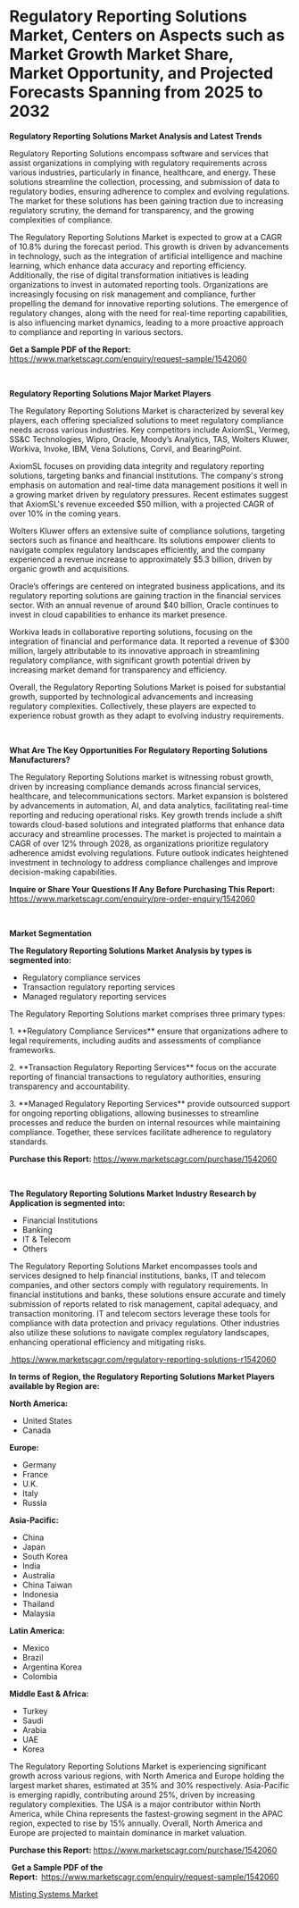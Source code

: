<p><h1>Regulatory Reporting Solutions Market, Centers on Aspects such as Market Growth Market Share, Market Opportunity, and Projected Forecasts Spanning from 2025 to 2032</h1></p><p><strong>Regulatory Reporting Solutions Market Analysis and Latest Trends</strong></p>
<p><p>Regulatory Reporting Solutions encompass software and services that assist organizations in complying with regulatory requirements across various industries, particularly in finance, healthcare, and energy. These solutions streamline the collection, processing, and submission of data to regulatory bodies, ensuring adherence to complex and evolving regulations. The market for these solutions has been gaining traction due to increasing regulatory scrutiny, the demand for transparency, and the growing complexities of compliance.</p><p>The Regulatory Reporting Solutions Market is expected to grow at a CAGR of 10.8% during the forecast period. This growth is driven by advancements in technology, such as the integration of artificial intelligence and machine learning, which enhance data accuracy and reporting efficiency. Additionally, the rise of digital transformation initiatives is leading organizations to invest in automated reporting tools. Organizations are increasingly focusing on risk management and compliance, further propelling the demand for innovative reporting solutions. The emergence of regulatory changes, along with the need for real-time reporting capabilities, is also influencing market dynamics, leading to a more proactive approach to compliance and reporting in various sectors.</p></p>
<p><strong>Get a Sample PDF of the Report:&nbsp;</strong> <a href="https://www.marketscagr.com/enquiry/request-sample/1542060?utm_campaign=2106&utm_medium=2&utm_source=Github&utm_content=ia&utm_term=10032025&utm_id=regulatory-reporting-solutions">https://www.marketscagr.com/enquiry/request-sample/1542060</a></p>
<p>&nbsp;</p>
<p><strong>Regulatory Reporting Solutions Major Market Players</strong></p>
<p><p>The Regulatory Reporting Solutions Market is characterized by several key players, each offering specialized solutions to meet regulatory compliance needs across various industries. Key competitors include AxiomSL, Vermeg, SS&C Technologies, Wipro, Oracle, Moody’s Analytics, TAS, Wolters Kluwer, Workiva, Invoke, IBM, Vena Solutions, Corvil, and BearingPoint.</p><p>AxiomSL focuses on providing data integrity and regulatory reporting solutions, targeting banks and financial institutions. The company's strong emphasis on automation and real-time data management positions it well in a growing market driven by regulatory pressures. Recent estimates suggest that AxiomSL's revenue exceeded $50 million, with a projected CAGR of over 10% in the coming years.</p><p>Wolters Kluwer offers an extensive suite of compliance solutions, targeting sectors such as finance and healthcare. Its solutions empower clients to navigate complex regulatory landscapes efficiently, and the company experienced a revenue increase to approximately $5.3 billion, driven by organic growth and acquisitions.</p><p>Oracle’s offerings are centered on integrated business applications, and its regulatory reporting solutions are gaining traction in the financial services sector. With an annual revenue of around $40 billion, Oracle continues to invest in cloud capabilities to enhance its market presence.</p><p>Workiva leads in collaborative reporting solutions, focusing on the integration of financial and performance data. It reported a revenue of $300 million, largely attributable to its innovative approach in streamlining regulatory compliance, with significant growth potential driven by increasing market demand for transparency and efficiency.</p><p>Overall, the Regulatory Reporting Solutions Market is poised for substantial growth, supported by technological advancements and increasing regulatory complexities. Collectively, these players are expected to experience robust growth as they adapt to evolving industry requirements.</p></p>
<p>&nbsp;</p>
<p><strong>What Are The Key Opportunities For Regulatory Reporting Solutions Manufacturers?</strong></p>
<p><p>The Regulatory Reporting Solutions market is witnessing robust growth, driven by increasing compliance demands across financial services, healthcare, and telecommunications sectors. Market expansion is bolstered by advancements in automation, AI, and data analytics, facilitating real-time reporting and reducing operational risks. Key growth trends include a shift towards cloud-based solutions and integrated platforms that enhance data accuracy and streamline processes. The market is projected to maintain a CAGR of over 12% through 2028, as organizations prioritize regulatory adherence amidst evolving regulations. Future outlook indicates heightened investment in technology to address compliance challenges and improve decision-making capabilities.</p></p>
<p><strong>Inquire or Share Your Questions If Any Before Purchasing This Report:</strong> <a href="https://www.marketscagr.com/enquiry/pre-order-enquiry/1542060?utm_campaign=2106&utm_medium=2&utm_source=Github&utm_content=ia&utm_term=10032025&utm_id=regulatory-reporting-solutions">https://www.marketscagr.com/enquiry/pre-order-enquiry/1542060</a></p>
<p>&nbsp;</p>
<p><strong>Market Segmentation</strong></p>
<p><strong>The Regulatory Reporting Solutions Market Analysis by types is segmented into:</strong></p>
<p><ul><li>Regulatory compliance services</li><li>Transaction regulatory reporting services</li><li>Managed regulatory reporting services</li></ul></p>
<p><p>The Regulatory Reporting Solutions market comprises three primary types: </p><p>1. **Regulatory Compliance Services** ensure that organizations adhere to legal requirements, including audits and assessments of compliance frameworks. </p><p>2. **Transaction Regulatory Reporting Services** focus on the accurate reporting of financial transactions to regulatory authorities, ensuring transparency and accountability. </p><p>3. **Managed Regulatory Reporting Services** provide outsourced support for ongoing reporting obligations, allowing businesses to streamline processes and reduce the burden on internal resources while maintaining compliance. Together, these services facilitate adherence to regulatory standards.</p></p>
<p><strong>Purchase this Report:&nbsp;</strong><a href="https://www.marketscagr.com/purchase/1542060?utm_campaign=2106&utm_medium=2&utm_source=Github&utm_content=ia&utm_term=10032025&utm_id=regulatory-reporting-solutions">https://www.marketscagr.com/purchase/1542060</a></p>
<p>&nbsp;</p>
<p><strong>The Regulatory Reporting Solutions Market Industry Research by Application is segmented into:</strong></p>
<p><ul><li>Financial Institutions</li><li>Banking</li><li>IT & Telecom</li><li>Others</li></ul></p>
<p><p>The Regulatory Reporting Solutions Market encompasses tools and services designed to help financial institutions, banks, IT and telecom companies, and other sectors comply with regulatory requirements. In financial institutions and banks, these solutions ensure accurate and timely submission of reports related to risk management, capital adequacy, and transaction monitoring. IT and telecom sectors leverage these tools for compliance with data protection and privacy regulations. Other industries also utilize these solutions to navigate complex regulatory landscapes, enhancing operational efficiency and mitigating risks.</p></p>
<p><a href="https://www.marketscagr.com/regulatory-reporting-solutions-r1542060?utm_campaign=2106&utm_medium=2&utm_source=Github&utm_content=ia&utm_term=10032025&utm_id=regulatory-reporting-solutions">&nbsp;https://www.marketscagr.com/regulatory-reporting-solutions-r1542060</a></p>
<p><strong>In terms of Region, the Regulatory Reporting Solutions Market Players available by Region are:</strong></p>
<p>
    <p> <strong> North America: </strong>
        <ul>
            <li>United States</li>
            <li>Canada</li>
        </ul>
        </p> 
    <p> <strong> Europe: </strong>
        <ul>
            <li>Germany</li>
            <li>France</li>
            <li>U.K.</li>
            <li>Italy</li>
            <li>Russia</li>
        </ul>
        </p> 
    <p> <strong> Asia-Pacific: </strong>
        <ul>
            <li>China</li>
            <li>Japan</li>
            <li>South Korea</li>
            <li>India</li>
            <li>Australia</li>
            <li>China Taiwan</li>
            <li>Indonesia</li>
            <li>Thailand</li>
            <li>Malaysia</li>
        </ul>
        </p> 
    <p> <strong> Latin America: </strong>
        <ul>
            <li>Mexico</li>
            <li>Brazil</li>
            <li>Argentina Korea</li>
            <li>Colombia</li>
        </ul>
        </p> 
    <p> <strong> Middle East & Africa: </strong>
        <ul>
            <li>Turkey</li>
            <li>Saudi</li>
            <li>Arabia</li>
            <li>UAE</li>
            <li>Korea</li>
        </ul>
    </p>
    </p>
<p><p>The Regulatory Reporting Solutions Market is experiencing significant growth across various regions, with North America and Europe holding the largest market shares, estimated at 35% and 30% respectively. Asia-Pacific is emerging rapidly, contributing around 25%, driven by increasing regulatory complexities. The USA is a major contributor within North America, while China represents the fastest-growing segment in the APAC region, expected to rise by 15% annually. Overall, North America and Europe are projected to maintain dominance in market valuation.</p></p>
<p><strong>Purchase this Report: </strong><a href="https://www.marketscagr.com/purchase/1542060?utm_campaign=2106&utm_medium=2&utm_source=Github&utm_content=ia&utm_term=10032025&utm_id=regulatory-reporting-solutions">https://www.marketscagr.com/purchase/1542060</a></p>
<p>&nbsp;<strong>Get a Sample PDF of the Report:&nbsp;&nbsp;</strong><a href="https://www.marketscagr.com/enquiry/request-sample/1542060?utm_campaign=2106&utm_medium=2&utm_source=Github&utm_content=ia&utm_term=10032025&utm_id=regulatory-reporting-solutions">https://www.marketscagr.com/enquiry/request-sample/1542060</a></p>
<p><strong></strong></p>
<p><p><a href="https://github.com/YashRP12/Market-Research-Report-List-7/blob/main/misting-systems-market.md?utm_campaign=2106&utm_medium=2&utm_source=Github&utm_content=ia&utm_term=10032025&utm_id=regulatory-reporting-solutions">Misting Systems Market</a></p></p>